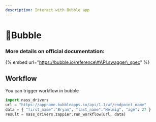 ```yaml
---
description: Interact with Bubble app
---
```


# 🛁Bubble

### More details on official documentation:

{% embed url="https://bubble.io/reference\#API.swagger\_spec" %}

## Workflow

You can trigger workflow in bubble 

```python
import nass_drivers
url = "https://appname.bubbleapps.io/api/1.1/wf/endpoint_name"
data = { "first_name":"Bryan", "last_name":"Helmig", "age": 27 }
result = nass_drivers.zappier.run_workflow(url, data)
```

